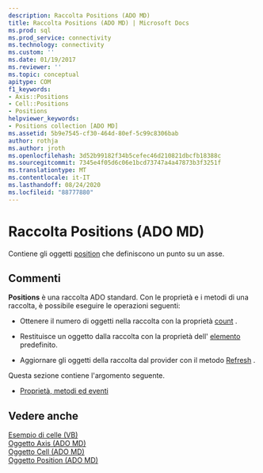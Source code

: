 ```yaml
---
description: Raccolta Positions (ADO MD)
title: Raccolta Positions (ADO MD) | Microsoft Docs
ms.prod: sql
ms.prod_service: connectivity
ms.technology: connectivity
ms.custom: ''
ms.date: 01/19/2017
ms.reviewer: ''
ms.topic: conceptual
apitype: COM
f1_keywords:
- Axis::Positions
- Cell::Positions
- Positions
helpviewer_keywords:
- Positions collection [ADO MD]
ms.assetid: 5b9e7545-cf30-464d-80ef-5c99c8306bab
author: rothja
ms.author: jroth
ms.openlocfilehash: 3d52b99182f34b5cefec46d210821dbcfb18388c
ms.sourcegitcommit: 7345e4f05d6c06e1bcd73747a4a47873b3f3251f
ms.translationtype: MT
ms.contentlocale: it-IT
ms.lasthandoff: 08/24/2020
ms.locfileid: "88777880"
---
```

# <a name="positions-collection-ado-md"></a>Raccolta Positions (ADO MD)
Contiene gli oggetti [position](./position-object-ado-md.md) che definiscono un punto su un asse.  
  
## <a name="remarks"></a>Commenti  
 **Positions** è una raccolta ADO standard. Con le proprietà e i metodi di una raccolta, è possibile eseguire le operazioni seguenti:  
  
-   Ottenere il numero di oggetti nella raccolta con la proprietà [count](../ado-api/count-property-ado.md) .  
  
-   Restituisce un oggetto dalla raccolta con la proprietà dell' [elemento](../ado-api/item-property-ado.md) predefinito.  
  
-   Aggiornare gli oggetti della raccolta dal provider con il metodo [Refresh](../ado-api/refresh-method-ado.md) .  
  
 Questa sezione contiene l'argomento seguente.  
  
-   [Proprietà, metodi ed eventi](./positions-collection-properties-methods-and-events.md)  
  
## <a name="see-also"></a>Vedere anche  
 [Esempio di celle (VB)](./cellset-example-vb.md)   
 [Oggetto Axis (ADO MD)](./axis-object-ado-md.md)   
 [Oggetto Cell (ADO MD)](./cell-object-ado-md.md)   
 [Oggetto Position (ADO MD)](./position-object-ado-md.md)